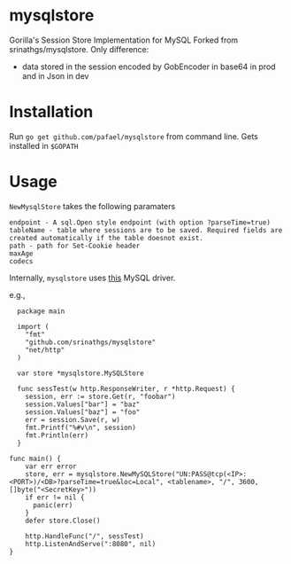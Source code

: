 mysqlstore
==========

Gorilla's Session Store Implementation for MySQL
Forked from srinathgs/mysqlstore. Only difference:
- data stored in the session encoded by GobEncoder in base64 in prod and in Json in dev 

Installation
===========

Run `go get github.com/pafael/mysqlstore` from command line. Gets installed in `$GOPATH`

Usage
=====

`NewMysqlStore` takes the following paramaters

    endpoint - A sql.Open style endpoint (with option ?parseTime=true)
    tableName - table where sessions are to be saved. Required fields are created automatically if the table doesnot exist.
    path - path for Set-Cookie header
    maxAge 
    codecs

Internally, `mysqlstore` uses [this](https://github.com/go-sql-driver/mysql) MySQL driver.

e.g.,
      

      package main
  
      import (
  	    "fmt"
  	    "github.com/srinathgs/mysqlstore"
  	    "net/http"
      )
  
      var store *mysqlstore.MySQLStore
  
      func sessTest(w http.ResponseWriter, r *http.Request) {
  	    session, err := store.Get(r, "foobar")
  	    session.Values["bar"] = "baz"
  	    session.Values["baz"] = "foo"
  	    err = session.Save(r, w)
  	    fmt.Printf("%#v\n", session)
  	    fmt.Println(err)
      }

    func main() {
        var err error
        store, err = mysqlstore.NewMySQLStore("UN:PASS@tcp(<IP>:<PORT>)/<DB>?parseTime=true&loc=Local", <tablename>, "/", 3600, []byte("<SecretKey>"))
        if err != nil {
          panic(err)
        }
        defer store.Close()

    	http.HandleFunc("/", sessTest)
    	http.ListenAndServe(":8080", nil)
    }

